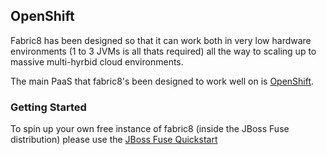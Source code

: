 ## OpenShift

Fabric8 has been designed so that it can work both in very low hardware environments (1 to 3 JVMs is all thats required) all the way to scaling up to massive multi-hyrbid cloud environments. 

The main PaaS that fabric8's been designed to work well on is [OpenShift](https://www.openshift.com/).

### Getting Started

To spin up your own free instance of fabric8 (inside the JBoss Fuse distribution) please use the [JBoss Fuse Quickstart](https://openshift.redhat.com/app/console/application_type/quickstart!16634)
